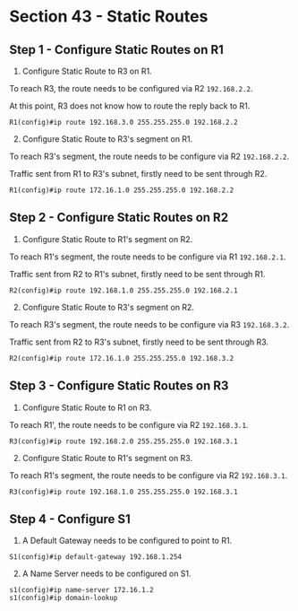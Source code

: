 # Section 43 - Static Routes

## Step 1 - Configure Static Routes on R1

1. Configure Static Route to R3 on R1.

To reach R3, the route needs to be configured via R2 `192.168.2.2`.

At this point, R3 does not know how to route the reply back to R1.

```
R1(config)#ip route 192.168.3.0 255.255.255.0 192.168.2.2
```

2. Configure Static Route to R3's segment on R1.

To reach R3's segment, the route needs to be configure via R2 `192.168.2.2`.

Traffic sent from R1 to R3's subnet, firstly need to be sent through R2.

```
R1(config)#ip route 172.16.1.0 255.255.255.0 192.168.2.2
```

## Step 2 - Configure Static Routes on R2

1. Configure Static Route to R1's segment on R2.

To reach R1's segment, the route needs to be configure via R1 `192.168.2.1`.

Traffic sent from R2 to R1's subnet, firstly need to be sent through R1.

```
R2(config)#ip route 192.168.1.0 255.255.255.0 192.168.2.1
```

2. Configure Static Route to R3's segment on R2.

To reach R3's segment, the route needs to be configure via R3 `192.168.3.2`.

Traffic sent from R2 to R3's subnet, firstly need to be sent through R3.

```
R2(config)#ip route 172.16.1.0 255.255.255.0 192.168.3.2
```

## Step 3 - Configure Static Routes on R3

1. Configure Static Route to R1 on R3.

To reach R1', the route needs to be configure via R2 `192.168.3.1`.

```
R3(config)#ip route 192.168.2.0 255.255.255.0 192.168.3.1
```

2. Configure Static Route to R1's segment on R3.

To reach R1's segment, the route needs to be configure via R2 `192.168.3.1`.

```
R3(config)#ip route 192.168.1.0 255.255.255.0 192.168.3.1
```

## Step 4 - Configure S1

1. A Default Gateway needs to be configured to point to R1.

```
S1(config)#ip default-gateway 192.168.1.254
```

2. A Name Server needs to be configured on S1.

```
s1(config)#ip name-server 172.16.1.2
s1(config)#ip domain-lookup
```

